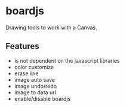 boardjs
=======

Drawing tools to work with a Canvas.

## Features
* is not dependent on the javascript libraries
* color customize
* erase line
* image auto save
* image undo/redo
* image to data url
* enable/disable boardjs
